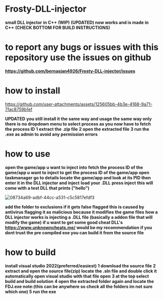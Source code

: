 # Frosty-DLL-injector
**small DLL injector**
**in C++** 
**(WIP)**
**(UPDATED) now works and is made in C++**
**(CHECK BOTTOM FOR BUILD INSTRUCTIONS)**





# to report any bugs or issues with this repository use the issues on github
**https://github.com/bernasjan4926/Frosty-DLL-injector/issues**





# how to install



https://github.com/user-attachments/assets/125605bb-4b3e-4168-9a71-7fac8759b1ef





**UPDATED**
**you still install it the same way and usage the same way only there is no dropdown menu to select process as you now have to fetch the process ID**
**1 extract the .zip file**
**2 open the extracted file**
**3 run the .exe as admin to avoid any permission errors**
# how to use
**open the game/app u want to inject into**
**fetch the process ID of the game/app u want to inject to get the process ID of the game/app open taskmanager go to details locate the game/app and look at its PID then enter it in the DLL injector and inject**
 **load your .DLL**
**press inject**
**this will come with a test DLL that prints ("hello")**


![08734a69-adbf-44cc-a531-c5c5817efdf3](https://github.com/user-attachments/assets/ea37b4a5-9513-4243-ba6c-24cb244e16d3)




**add the folder to exclusions if it gets false flagged this is caused by antivirus flagging it as malicious because it modifies the game files**
**how a DLL injector works is injecting a .DLL file (basically a addon file that will modify the game)**
**if u want to get some good cheat DLL's**
**https://www.unknowncheats.me/ would be my recommendation**
**if you dont trust the pre compiled exe you can build it from the source file**
# how to build
**install visual studio 2022(preferred/easiest)**
**1 download the source file**
**2 extract and open the source file(zip) locate the .sln file and double click it automatically open visual studio with that file open**
**3 at the top select build and build solution**
**4 open the extracted folder again and locate the FDJ.exe note:(this can be anywhere so check all the folders im not sure which one)**
**5 run the exe**
